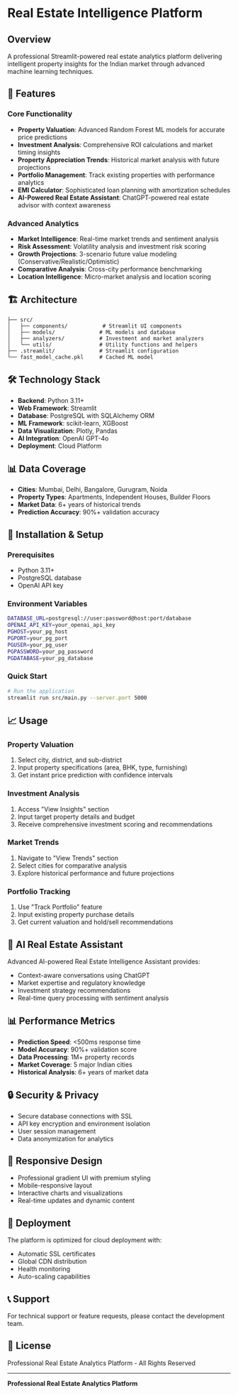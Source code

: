 # Real Estate Intelligence Platform

## Overview

A professional Streamlit-powered real estate analytics platform delivering intelligent property insights for the Indian market through advanced machine learning techniques.

## 🚀 Features

### Core Functionality
- **Property Valuation**: Advanced Random Forest ML models for accurate price predictions
- **Investment Analysis**: Comprehensive ROI calculations and market timing insights
- **Property Appreciation Trends**: Historical market analysis with future projections
- **Portfolio Management**: Track existing properties with performance analytics
- **EMI Calculator**: Sophisticated loan planning with amortization schedules
- **AI-Powered Real Estate Assistant**: ChatGPT-powered real estate advisor with context awareness

### Advanced Analytics
- **Market Intelligence**: Real-time market trends and sentiment analysis
- **Risk Assessment**: Volatility analysis and investment risk scoring
- **Growth Projections**: 3-scenario future value modeling (Conservative/Realistic/Optimistic)
- **Comparative Analysis**: Cross-city performance benchmarking
- **Location Intelligence**: Micro-market analysis and location scoring

## 🏗️ Architecture

```
├── src/
│   ├── components/           # Streamlit UI components
│   ├── models/              # ML models and database
│   ├── analyzers/           # Investment and market analyzers
│   └── utils/               # Utility functions and helpers
├── .streamlit/              # Streamlit configuration
└── fast_model_cache.pkl     # Cached ML model
```

## 🛠️ Technology Stack

- **Backend**: Python 3.11+
- **Web Framework**: Streamlit
- **Database**: PostgreSQL with SQLAlchemy ORM
- **ML Framework**: scikit-learn, XGBoost
- **Data Visualization**: Plotly, Pandas
- **AI Integration**: OpenAI GPT-4o
- **Deployment**: Cloud Platform

## 📊 Data Coverage

- **Cities**: Mumbai, Delhi, Bangalore, Gurugram, Noida
- **Property Types**: Apartments, Independent Houses, Builder Floors
- **Market Data**: 6+ years of historical trends
- **Prediction Accuracy**: 90%+ validation accuracy

## 🔧 Installation & Setup

### Prerequisites
- Python 3.11+
- PostgreSQL database
- OpenAI API key

### Environment Variables
```bash
DATABASE_URL=postgresql://user:password@host:port/database
OPENAI_API_KEY=your_openai_api_key
PGHOST=your_pg_host
PGPORT=your_pg_port
PGUSER=your_pg_user
PGPASSWORD=your_pg_password
PGDATABASE=your_pg_database
```

### Quick Start
```bash
# Run the application
streamlit run src/main.py --server.port 5000
```

## 📈 Usage

### Property Valuation
1. Select city, district, and sub-district
2. Input property specifications (area, BHK, type, furnishing)
3. Get instant price prediction with confidence intervals

### Investment Analysis
1. Access "View Insights" section
2. Input target property details and budget
3. Receive comprehensive investment scoring and recommendations

### Market Trends
1. Navigate to "View Trends" section
2. Select cities for comparative analysis
3. Explore historical performance and future projections

### Portfolio Tracking
1. Use "Track Portfolio" feature
2. Input existing property purchase details
3. Get current valuation and hold/sell recommendations

## 🤖 AI Real Estate Assistant

Advanced AI-powered Real Estate Intelligence Assistant provides:
- Context-aware conversations using ChatGPT
- Market expertise and regulatory knowledge
- Investment strategy recommendations
- Real-time query processing with sentiment analysis

## 📊 Performance Metrics

- **Prediction Speed**: <500ms response time
- **Model Accuracy**: 90%+ validation score
- **Data Processing**: 1M+ property records
- **Market Coverage**: 5 major Indian cities
- **Historical Analysis**: 6+ years of market data

## 🔒 Security & Privacy

- Secure database connections with SSL
- API key encryption and environment isolation
- User session management
- Data anonymization for analytics

## 📱 Responsive Design

- Professional gradient UI with premium styling
- Mobile-responsive layout
- Interactive charts and visualizations
- Real-time updates and dynamic content

## 🚀 Deployment

The platform is optimized for cloud deployment with:
- Automatic SSL certificates
- Global CDN distribution
- Health monitoring
- Auto-scaling capabilities

## 📞 Support

For technical support or feature requests, please contact the development team.

## 📄 License

Professional Real Estate Analytics Platform - All Rights Reserved

---

**Professional Real Estate Analytics Platform**